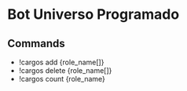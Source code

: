 # Bot Universo Programado

## Commands
- !cargos add {role_name[]}
- !cargos delete {role_name[]}
- !cargos count {role_name}